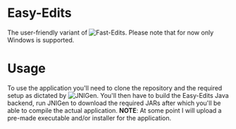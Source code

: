 # Easy-Edits
The user-friendly variant of ![Fast-Edits](https://github.com/callisto-jovy/Easy-Edits). Please note that for now only Windows is supported. 

# Usage
To use the application you'll need to clone the repository and the required setup as dictated by ![JNIGen](https://github.com/dart-lang/jnigen#requirements). 
You'll then have to build the Easy-Edits Java backend, run JNIGen to download the required JARs after which you'll be able to compile the actual application.
**NOTE**: At some point I will upload a pre-made executable and/or installer for the application. 
